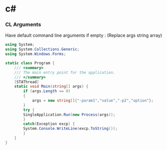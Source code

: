 
# c#

### CL Arguments

Have default command line arguments if empty :
(Replace args string array)

```C#
using System;
using System.Collections.Generic;
using System.Windows.Forms;

static class Program {
    /// <summary>
    /// The main entry point for the application.
    /// </summary>
    [STAThread]
    static void Main(string[] args) {
        if (args.Length == 0)
        {
            args = new string[]{"-param1","value","-p2","option"};
        }
        try {
        SingleApplication.Run(new Process(args));
        }
        catch(Exception excp) {
        System.Console.WriteLine(excp.ToString());
        }
    }
}
```
